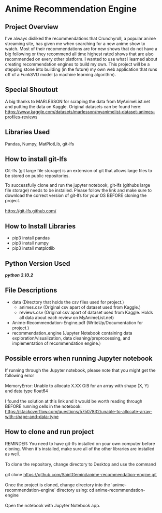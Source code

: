 # Anime Recommendation Engine
## Project Overview
I've always disliked the recommendations that Crunchyroll, a popular anime streaming site, has given me when searching for a new anime show to watch. Most of their recommendations are for new shows that do not have a big following or they recommend all time highest rated shows that are also recommended on every other platform. I wanted to use what I learned about creating recommendation engines to build my own. This project will be a stepping stone into building (in the future) my own web application that runs off of a FunkSVD model (a machine learning algorithm).

## Special Shoutout
A big thanks to MARLESSON for scraping the data from MyAnimeList.net and putting the data on Kaggle. Original datasets can be found here: <br>
https://www.kaggle.com/datasets/marlesson/myanimelist-dataset-animes-profiles-reviews

## Libraries Used
Pandas, Numpy, MatPlotLib, git-lfs

## How to install git-lfs
Git-lfs (git large file storage) is an extension of git that allows large files to be stored on public repositories.

To successfully clone and run the jupyter notebook, git-lfs (githubs large file storage) needs to be installed. Please follow the link and make sure to download the correct version of git-lfs for your OS BEFORE cloning the project. <br><br>
https://git-lfs.github.com/

## How to Install Libraries
- pip3 install pandas
- pip3 install numpy
- pip3 install matplotlib

## Python Version Used
***python 3.10.2***

## File Descriptions
- data (Directory that holds the csv files used for project.)
  -  animes.csv (Original csv apart of dataset used from Kaggle.)
  -  reviews.csv (Original csv apart of dataset used from Kaggle. Holds all data about each review on MyAnimeList.net)
- Anime-Recommendation-Engine.pdf (WriteUp/Documentation for project.)
- recommendation_engine (Jupyter Notebook containing data exploration/visualization, data cleaning/preprocessing, and implementation of recommendation engine.)

## Possible errors when running Jupyter notebook
If running through the Jupyter notebook, please note that you might get the following error <br><br>
MemoryError: Unable to allocate X.XX GiB for an array with shape (X, Y) and data type float64 <br><br>
I found the solution at this link and it would be worth reading through BEFORE running cells in the notebook:<br>
https://stackoverflow.com/questions/57507832/unable-to-allocate-array-with-shape-and-data-type

## How to clone and run project
REMINDER: You need to have git-lfs installed on your own computer before cloning. When it's installed, make sure all of the other libraries are installed as well.<br><br>
To clone the repository, change directory to Desktop and use the command<br><br>
git clone https://github.com/SaintGemini/anime-recommendation-engine.git <br>
<br>Once the project is cloned, change directory into the 'anime-recommendation-engine' directory using: cd anime-recommendation-engine <br><br>
Open the notebook with Jupyter Notebook app. <br><br>
